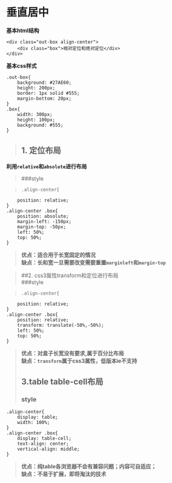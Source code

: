 # 垂直居中 
**基本html结构**

	<div class="out-box align-center">
		<div class="box">相对定位和绝对定位</div>
	</div>  

**基本css样式**  

	.out-box{
		background: #27AE60;
		height: 200px;	
		border: 1px solid #555;	
		margin-bottom: 20px;
	}
	.box{
		width: 300px;
		height: 100px;
		background: #555;
	}

  
>## 1. 定位布局 
**利用`relative`和`absolute`进行布局**  
> ###style 
  
>   
>     .align-center{
		position: relative;
	}
	.align-center .box{
		position: absolute;
		margin-left: -150px;
		margin-top: -50px;
		left: 50%;
		top: 50%;			
	} 

>**优点：适合用于长宽固定的情况**   
>**缺点：长和宽一旦需要改变需要重置`marginleft`和`margin-top`** 

>##2. css3属性transform和定位进行布局  
>###style

>     .align-center{	
		position: relative;
	}	
	.align-center .box{
		position: relative;
		transform: translate(-50%,-50%);
		left: 50%;
		top: 50%;
	}
>**优点：对盒子长宽没有要求,属于百分比布局**   
>**缺点：`transform`属于css3属性，低版本ie不支持**  
>
>## 3.table table-cell布局  
>### style
>
>
    .align-center{	
		display: table;
		width: 100%;
	}	
	.align-center .box{
		display: table-cell;
		text-align: center;
		vertical-align: middle; 
	}
>**优点：纯table各浏览器不会有兼容问题；内容可自适应；**   
>**缺点：不易于扩展，即将淘汰的技术**  
